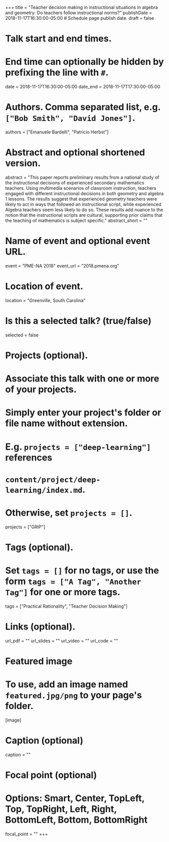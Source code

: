 +++
title = "Teacher decision making in instructional situations in algebra and geometry: Do teachers follow instructional norms?"
publishDate = 2018-11-17T16:30:00-05:00  # Schedule page publish date.
draft = false

# Talk start and end times.
#   End time can optionally be hidden by prefixing the line with `#`.
date = 2018-11-17T16:30:00-05:00
date_end = 2018-11-17T17:30:00-05:00

# Authors. Comma separated list, e.g. `["Bob Smith", "David Jones"]`.
authors = ["Emanuele Bardelli", "Patricio Herbst"]

# Abstract and optional shortened version.
abstract = "This paper reports preliminary results from a national study of the instructional decisions of experienced secondary mathematics teachers. Using multimedia scenarios of classroom instruction, teachers engaged with different instructional decisions in both geometry and algebra 1 lessons. The results suggest that experienced geometry teachers were likely to act in ways that followed an instructional script, while experienced Algebra teachers seem less likely to do so. These results add nuance to the notion that the instructional scripts are cultural, supporting prior claims that the teaching of mathematics is subject specific."
abstract_short = ""

# Name of event and optional event URL.
event = "PME-NA 2018"
event_url = "2018.pmena.org"

# Location of event.
location = "Greenville, South Carolina"

# Is this a selected talk? (true/false)
selected = false

# Projects (optional).
#   Associate this talk with one or more of your projects.
#   Simply enter your project's folder or file name without extension.
#   E.g. `projects = ["deep-learning"]` references
#   `content/project/deep-learning/index.md`.
#   Otherwise, set `projects = []`.
projects = ["GRIP"]

# Tags (optional).
#   Set `tags = []` for no tags, or use the form `tags = ["A Tag", "Another Tag"]` for one or more tags.
tags = ["Practical Rationality", "Teacher Decision Making"]

# Links (optional).
url_pdf = ""
url_slides = ""
url_video = ""
url_code = ""

# Featured image
# To use, add an image named `featured.jpg/png` to your page's folder.
[image]
  # Caption (optional)
  caption = ""

  # Focal point (optional)
  # Options: Smart, Center, TopLeft, Top, TopRight, Left, Right, BottomLeft, Bottom, BottomRight
  focal_point = ""
+++
